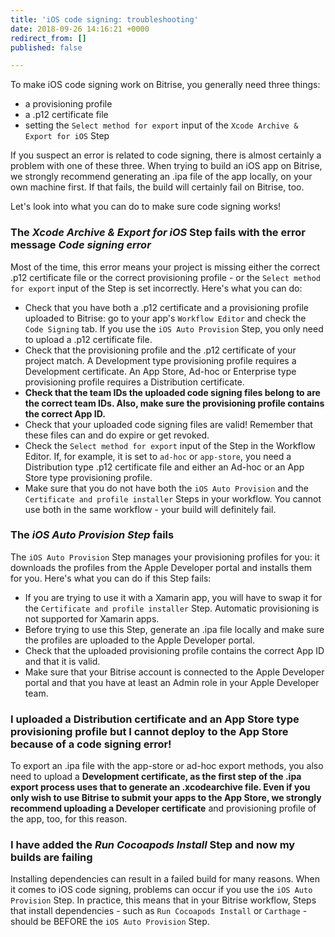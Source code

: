 ```yaml
---
title: 'iOS code signing: troubleshooting'
date: 2018-09-26 14:16:21 +0000
redirect_from: []
published: false

---
```

To make iOS code signing work on Bitrise, you generally need three things:

* a provisioning profile
* a .p12 certificate file
* setting the `Select method for export` input of the `Xcode Archive & Export for iOS` Step

If you suspect an error is related to code signing, there is almost certainly a problem with one of these three. When trying to build an iOS app on Bitrise, we strongly recommend generating an .ipa file of the app locally, on your own machine first. If that fails, the build will certainly fail on Bitrise, too.

Let's look into what you can do to make sure code signing works!

### The _Xcode Archive & Export for iOS_ Step fails with the error message _Code signing error_

Most of the time, this error means your project is missing either the correct .p12 certificate file or the correct provisioning profile - or the `Select method for export` input of the Step is set incorrectly. Here's what you can do:

* Check that you have both a .p12 certificate and a provisioning profile uploaded to Bitrise: go to your app's `Workflow Editor` and check the `Code Signing` tab. If you use the `iOS Auto Provision` Step, you only need to upload a .p12 certificate file.
* Check that the provisioning profile and the .p12 certificate of your project match. A Development type provisioning profile requires a Development certificate. An App Store, Ad-hoc or Enterprise type provisioning profile requires a Distribution certificate.
* **Check that the team IDs the uploaded code signing files belong to are the correct team IDs. Also, make sure the provisioning profile contains the correct App ID.**
* Check that your uploaded code signing files are valid! Remember that these files can and do expire or get revoked.
* Check the `Select method for export` input of the Step in the Workflow Editor. If, for example, it is set to `ad-hoc` or `app-store`, you need a Distribution type .p12 certificate file and either an Ad-hoc or an App Store type provisioning profile.
* Make sure that you do not have both the `iOS Auto Provision` and the `Certificate and profile installer` Steps in your workflow. You cannot use both in the same workflow - your build will definitely fail.

### The _iOS Auto Provision Step_ fails

The `iOS Auto Provision` Step manages your provisioning profiles for you: it downloads the profiles from the Apple Developer portal and installs them for you. Here's what you can do if this Step fails:

* If you are trying to use it with a Xamarin app, you will have to swap it for the `Certificate and profile installer` Step. Automatic provisioning is not supported for Xamarin apps. 
* Before trying to use this Step, generate an .ipa file locally and make sure the profiles are uploaded to the Apple Developer portal.
* Check that the uploaded provisioning profile contains the correct App ID and that it is valid.
* Make sure that your Bitrise account is connected to the Apple Developer portal and that you have at least an Admin role in your Apple Developer team.

### I uploaded a Distribution certificate and an App Store type provisioning profile but I cannot deploy to the App Store because of a code signing error!

To export an .ipa file with the app-store or ad-hoc export methods, you also need to upload a **Development certificate, as the first step of the .ipa export process uses that to generate an .xcodearchive file. Even if you only wish to use Bitrise to submit your apps to the App Store, we strongly recommend uploading a Developer certificate** and provisioning profile of the app, too, for this reason.

### I have added the _Run Cocoapods Install_ Step and now my builds are failing

Installing dependencies can result in a failed build for many reasons. When it comes to iOS code signing, problems can occur if you use the `iOS Auto Provision` Step. In practice, this means that in your Bitrise workflow, Steps that install dependencies - such as `Run Cocoapods Install` or `Carthage` - should be BEFORE the `iOS Auto Provision` Step. 

### 